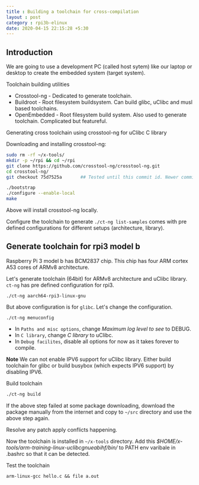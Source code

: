 ```yaml
---
title : Building a toolchain for cross-compilation
layout : post
category : rpi3b-elinux
date: 2020-04-15 22:15:28 +5:30
---
```

## Introduction

We are going to use a development PC (called host sytem) like our laptop or desktop to create the embedded system (target system).

Toolchain building utilities
 - Crosstool-ng - Dedicated to generate toolchain.
 - Buildroot - Root filesystem buildsystem. Can build glibc, uClibc and musl based toolchains.
 - OpenEmbedded - Root filesystem build system. Also used to generate toolchain. Complicated but featureful.

Generating cross toolchain using crosstool-ng for uClibc C library

Downloading and installing crosstool-ng:

```bash
sudo rm -rf ~/x-tools/
mkdir -p ~/rpi && cd ~/rpi
git clone https://github.com/crosstool-ng/crosstool-ng.git
cd crosstool-ng/
git checkout 75d7525a		## Tested until this commit id. Newer commit ids need to be checked later.
```
```bash
./bootstrap
./configure --enable-local
make
```
Above will install crosstool-ng locally.

Configure the toolchain to generate
`./ct-ng list-samples` comes with pre defined configurations for different setups (architecture, library).

## Generate toolchain for rpi3 model b
Raspberry Pi 3 model b has BCM2837 chip. This chip has four ARM cortex A53 cores of ARMv8 architecture.

Let's generate toolchain (64bit) for ARMv8 architecture and uClibc library. `ct-ng` has pre defined configuration for rpi3.
```
./ct-ng aarch64-rpi3-linux-gnu
```
But above configuration is for `glibc`. Let's change the configuration.
```
./ct-ng menuconfig
```
 - In `Paths and misc options`, change *Maximum log level to see* to DEBUG.
 - In `C library`, change *C library* to uClibc.
 - In `Debug facilites`, disable all options for now as it takes forever to compile.

**Note** We can not enable IPV6 support for uClibc library. Either build toolchain for glibc or build busybox (which expects IPV6 support) by disabling IPV6.

Build toolchain
```bash
./ct-ng build
```

If the above step failed at some package downloading, download the package manually from the internet and copy to `~/src` directory and use the above step again.

Resolve any patch apply conflicts happening.

Now the toolchain is installed in `~/x-tools` directory. Add this *$HOME/x-tools/arm-training-linux-uclibcgnueabihf/bin/* to PATH env varibale in .bashrc so that it can be detected.

Test the toolchain

```
arm-linux-gcc hello.c && file a.out
```
